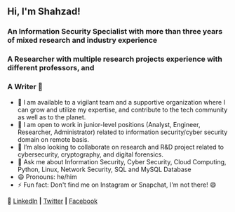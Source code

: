 ## Hi, I'm Shahzad! 

### An Information Security Specialist with more than three years of mixed research and industry experience
### A Researcher with multiple research projects experience with different professors, and 
### A Writer 👋

- 🔭 I am available to a vigilant team and a supportive organization where I can grow and utilize my expertise, and contribute to the tech community as well as to the planet. 
- 🌱 I am open to work in junior-level positions (Analyst, Engineer, Researcher, Administrator) related to information security/cyber security domain on remote basis.
- 👯 I’m also looking to collaborate on research and R&D project related to cybersecurity, cryptography, and digital forensics.
- 💬 Ask me about Information Security,  Cyber Security, Cloud Computing, Python, Linux, Network Security, SQL and MySQL Database
- 😄 Pronouns: he/him
- ⚡ Fun fact: Don't find me on Instagram or Snapchat, I'm not there! 😄


👔 [LinkedIn][linkedin] **|**
   [Twitter][twitter] **|**
   [Facebook][facebook] 

[linkedin]: https://www.linkedin.com/in/mirshahzad/
[twitter]: https://twitter.com/mirshahzadahmed
[facebook]: https://www.facebook.com/mirshahzad007
